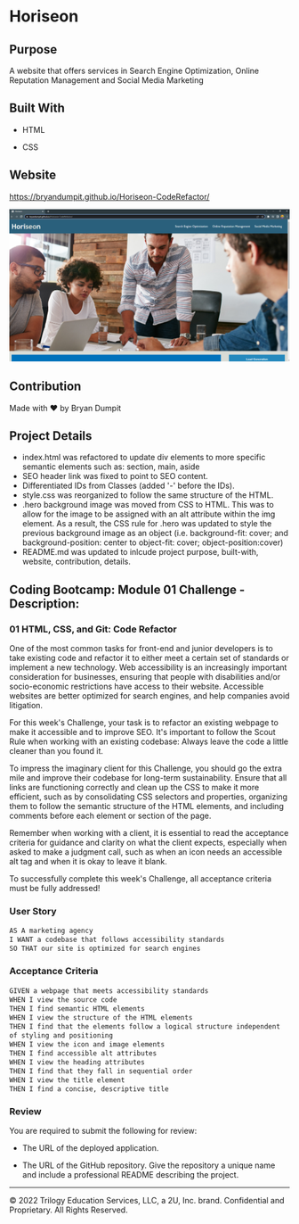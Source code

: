 # Horiseon

## Purpose

A website that offers services in Search Engine Optimization, Online Reputation Management and Social Media Marketing

## Built With

*   HTML

*   CSS

## Website

 https://bryandumpit.github.io/Horiseon-CodeRefactor/

 ![HoriseonScreenshot](./assets/images/Horiseon%20Screenshot.PNG)

## Contribution

Made with ❤️ by Bryan Dumpit

## Project Details
*   index.html was refactored to update div elements to more specific semantic elements such as: section, main, aside
*   SEO header link was fixed to point to SEO content.
*   Differentiated IDs from Classes (added '-' before the IDs).
*   style.css was reorganized to follow the same structure of the HTML.
*   .hero background image was moved from CSS to HTML. This was to allow for the image to be assigned 
    with an alt attribute within the img element. As a result, the CSS rule for .hero was updated to style the previous background image as an object (i.e. background-fit: cover; and background-position: center to object-fit: cover; object-position:cover)
*   README.md was updated to inlcude project purpose, built-with, website, contribution, details.

## Coding Bootcamp: Module 01 Challenge - Description:

### 01 HTML, CSS, and Git: Code Refactor

One of the most common tasks for front-end and junior developers is to take existing code and refactor it to either meet a certain set of standards or implement a new technology. Web accessibility is an increasingly important consideration for businesses, ensuring that people with disabilities and/or socio-economic restrictions have access to their website. Accessible websites are better optimized for search engines, and help companies avoid litigation.

For this week's Challenge, your task is to refactor an existing webpage to make it accessible and to improve SEO. It's important to follow the Scout Rule when working with an existing codebase: Always leave the code a little cleaner than you found it. 

To impress the imaginary client for this Challenge, you should go the extra mile and improve their codebase for long-term sustainability. Ensure that all links are functioning correctly and clean up the CSS to make it more efficient, such as by consolidating CSS selectors and properties, organizing them to follow the semantic structure of the HTML elements, and including comments before each element or section of the page.

Remember when working with a client, it is essential to read the acceptance criteria for guidance and clarity on what the client expects, especially when asked to make a judgment call, such as when an icon needs an accessible alt tag and when it is okay to leave it blank. 

To successfully complete this week's Challenge, all acceptance criteria must be fully addressed!

### User Story

```
AS A marketing agency
I WANT a codebase that follows accessibility standards
SO THAT our site is optimized for search engines
```

### Acceptance Criteria

```
GIVEN a webpage that meets accessibility standards
WHEN I view the source code
THEN I find semantic HTML elements
WHEN I view the structure of the HTML elements
THEN I find that the elements follow a logical structure independent of styling and positioning
WHEN I view the icon and image elements
THEN I find accessible alt attributes
WHEN I view the heading attributes
THEN I find that they fall in sequential order
WHEN I view the title element
THEN I find a concise, descriptive title
```

### Review

You are required to submit the following for review:

* The URL of the deployed application.

* The URL of the GitHub repository. Give the repository a unique name and include a professional README describing the project.

- - -
© 2022 Trilogy Education Services, LLC, a 2U, Inc. brand. Confidential and Proprietary. All Rights Reserved.
